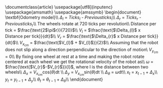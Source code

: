 \documentclass{article}
\usepackage[utf8]{inputenc}
\usepackage{amsmath}
\usepackage{amssymb}
\begin{document}
\textbf{Odometry model}\\\\
$\Delta_{l}$ = $Ticks_{l}$ - $Previousticks_{l}$\\\\
$\Delta_{r}$ = $Ticks_{r}$ - $Previousticks_{r}$\\\\
The wheels rotate at 720 ticks per revolution\\\\
Distance per tick = $\frac{\text{2$\pi$r}}{720}$\\\\
$V_{l}$ = $\frac{\text{$\Delta_{l}$ x Distance per tick}}{dt}$\\\\
$V_{r}$ = $\frac{\text{$\Delta_{r}$ x Distance per tick}}{dt}$\\\\
$V_{x_{cm}}$ = $\frac{\text{$V_{l}$ + $V_{l}$}}{2}$\\\\
Assuming that the robot does not slip along a direction perpendicular to the direction of motion\\
$V_{y_{cm}}$ = 0\\\\
By fixing one wheel at rest at a time and making the robot rotate centered at each wheel we get the
rotational velocity of the robot as\\\\
$\omega$ = $\frac{\text{$V_{r}$-$V_{r}$}}{l}$, where l is the distance between two wheels\\\\
$\Delta_{x}$ = $V_{x_{cm}}$cos$(\theta)$dt  \\\\
$\Delta_{y}$ = $V_{x_{cm}}$sin$(\theta)$dt \\\\
$\Delta_{\theta}$ = $\omega$dt\\\\
$x_{t}$ = $x_{t-1}$ + $\Delta_{x}$\\\\
$y_{t}$ = $y_{t-1}$ + $\Delta_{y}$\\\\
$\theta_{t}$ = $\theta_{t-1}$ + $\Delta_{\theta}$\\\\
\end{document}
